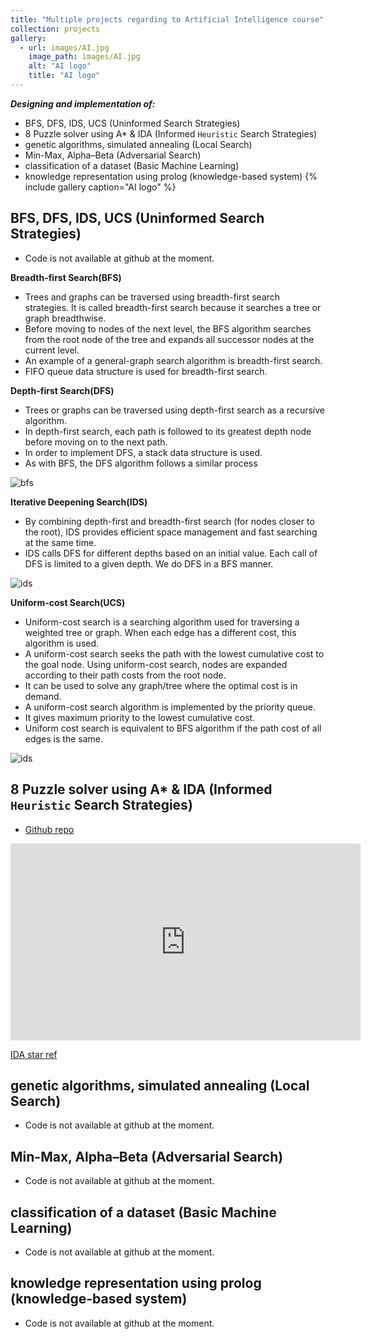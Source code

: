 ```yaml
---
title: "Multiple projects regarding to Artificial Intelligence course"
collection: projects
gallery:
  - url: images/AI.jpg
    image_path: images/AI.jpg
    alt: "AI logo"
    title: "AI logo"
---
```

***Designing and implementation of:***
- BFS, DFS, IDS, UCS (Uninformed Search Strategies)
- 8 Puzzle solver using A* & IDA (Informed `Heuristic` Search Strategies)
- genetic algorithms, simulated annealing (Local Search)
- Min-Max, Alpha–Beta (Adversarial Search)
- classification of a dataset (Basic Machine Learning)
- knowledge representation using prolog (knowledge-based system)
{% include gallery caption="AI logo" %}

## BFS, DFS, IDS, UCS (Uninformed Search Strategies)

- Code is not available at github at the moment.

**Breadth-first Search(BFS)**

- Trees and graphs can be traversed using breadth-first search strategies. It is called breadth-first search because it searches a tree or graph breadthwise.
- Before moving to nodes of the next level, the BFS algorithm searches from the root node of the tree and expands all successor nodes at the current level.
- An example of a general-graph search algorithm is breadth-first search.
- FIFO queue data structure is used for breadth-first search.

**Depth-first Search(DFS)**

- Trees or graphs can be traversed using depth-first search as a recursive algorithm.
- In depth-first search, each path is followed to its greatest depth node before moving on to the next path.
- In order to implement DFS, a stack data structure is used.
- As with BFS, the DFS algorithm follows a similar process

![bfs](/images/DFS%26bfs.jpg)

**Iterative Deepening Search(IDS)**

- By combining depth-first and breadth-first search (for nodes closer to the root), IDS provides efficient space management and fast searching at the same time.
- IDS calls DFS for different depths based on an initial value. Each call of DFS is limited to a given depth. We do DFS in a BFS manner.

![ids](/images/ids.jpg)

**Uniform-cost Search(UCS)**

- Uniform-cost search is a searching algorithm used for traversing a weighted tree or graph. When each edge has a different cost, this algorithm is used.
- A uniform-cost search seeks the path with the lowest cumulative cost to the goal node. Using uniform-cost search, nodes are expanded according to their path costs from the root node.
- It can be used to solve any graph/tree where the optimal cost is in demand.
- A uniform-cost search algorithm is implemented by the priority queue.
- It gives maximum priority to the lowest cumulative cost.
- Uniform cost search is equivalent to BFS algorithm if the path cost of all edges is the same.

![ids](/images/uniform-cost-search-algorithm.png)

## 8 Puzzle solver using A* & IDA (Informed `Heuristic` Search Strategies)

- [Github repo](https://github.com/mohmehdi/8-Puzzle-Solver-AStar-IDA)

<iframe width="560" height="315" src="https://www.youtube.com/embed/ySN5Wnu88nE" title="YouTube video player" frameborder="0" allow="accelerometer; autoplay; clipboard-write; encrypted-media; gyroscope; picture-in-picture" allowfullscreen></iframe>

[IDA star ref](https://en.wikipedia.org/wiki/Iterative_deepening_A*)

## genetic algorithms, simulated annealing (Local Search)

- Code is not available at github at the moment.

## Min-Max, Alpha–Beta (Adversarial Search)

- Code is not available at github at the moment.

## classification of a dataset (Basic Machine Learning)

- Code is not available at github at the moment.

## knowledge representation using prolog (knowledge-based system)

- Code is not available at github at the moment.
